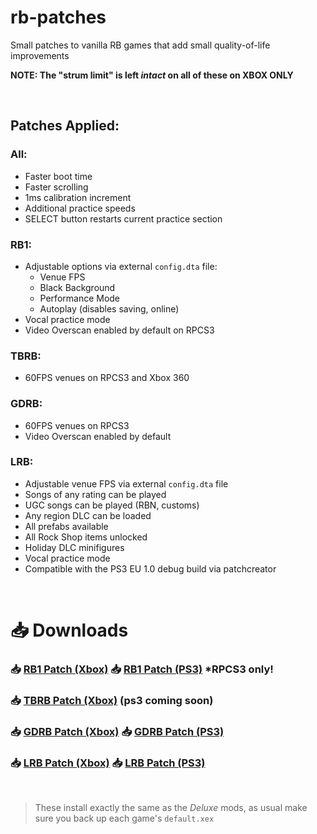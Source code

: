 # rb-patches
 
Small patches to vanilla RB games that add small quality-of-life improvements

**NOTE: The "strum limit" is left *intact* on all of these on XBOX ONLY**

</br>

## Patches Applied:

### All:

- Faster boot time
- Faster scrolling
- 1ms calibration increment
- Additional practice speeds
- SELECT button restarts current practice section

### RB1:

- Adjustable options via external `config.dta` file:
	- Venue FPS
	- Black Background
	- Performance Mode
	- Autoplay (disables saving, online)
- Vocal practice mode
- Video Overscan enabled by default on RPCS3

### TBRB:

- 60FPS venues on RPCS3 and Xbox 360

### GDRB:

- 60FPS venues on RPCS3
- Video Overscan enabled by default

### LRB:

- Adjustable venue FPS via external `config.dta` file
- Songs of any rating can be played
- UGC songs can be played (RBN, customs)
- Any region DLC can be loaded
- All prefabs available
- All Rock Shop items unlocked
- Holiday DLC minifigures
- Vocal practice mode
- Compatible with the PS3 EU 1.0 debug build via patchcreator

</br>

# 📥 Downloads

### 📥 [RB1 Patch (Xbox)](https://nightly.link/hmxmilohax/rb-patches/workflows/build/main/RB1-Patch-Xbox.zip) 📥 [RB1 Patch (PS3)](https://nightly.link/hmxmilohax/rb-patches/workflows/build/main/RB1-Patch-PS3.zip) *RPCS3 only!
### 📥 [TBRB Patch (Xbox)](https://nightly.link/hmxmilohax/rb-patches/workflows/build/main/TBRB-Patch-Xbox.zip) (ps3 coming soon)
### 📥 [GDRB Patch (Xbox)](https://nightly.link/hmxmilohax/rb-patches/workflows/build/main/GDRB-Patch-Xbox.zip) 📥 [GDRB Patch (PS3)](https://nightly.link/hmxmilohax/rb-patches/workflows/build/main/GDRB-Patch-PS3.zip)
### 📥 [LRB Patch (Xbox)](https://nightly.link/hmxmilohax/rb-patches/workflows/build/main/LRB-Patch-Xbox.zip) 📥 [LRB Patch (PS3)](https://nightly.link/hmxmilohax/rb-patches/workflows/build/main/LRB-Patch-PS3.zip)

</br>

> These install exactly the same as the *Deluxe* mods, as usual make sure you back up each game's `default.xex`